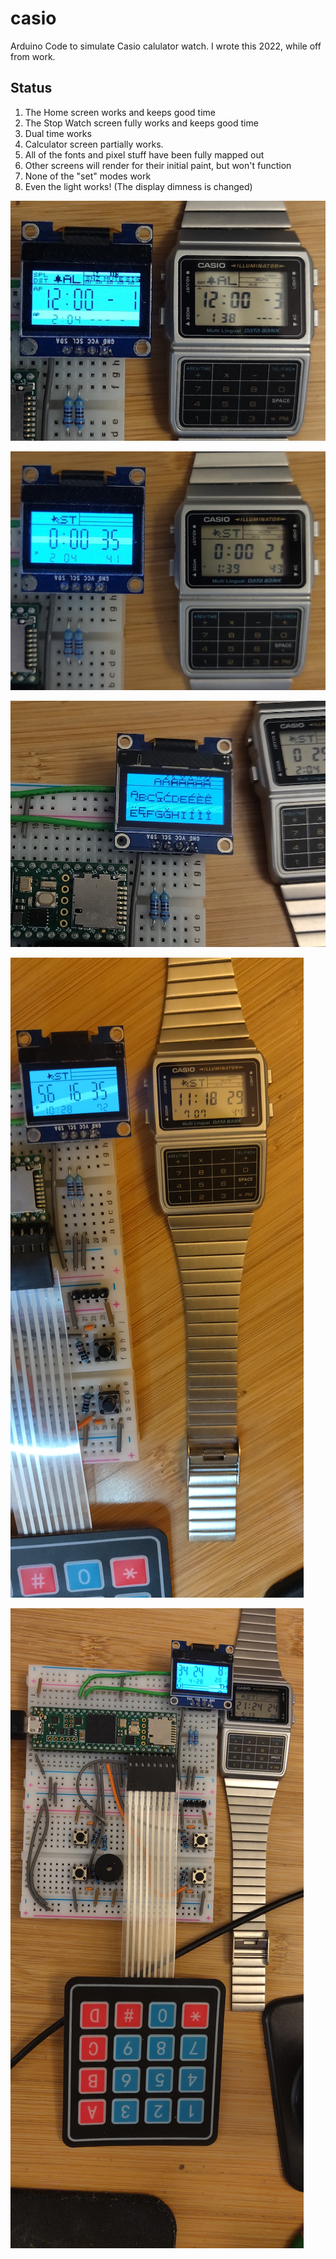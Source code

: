 # casio
Arduino Code to simulate Casio calulator watch. I wrote this 2022, while off from work.

## Status
1. The Home screen works and keeps good time
2. The Stop Watch screen fully works and keeps good time
3. Dual time works
4. Calculator screen partially works.
5. All of the fonts and pixel stuff have been fully mapped out
6. Other screens will render for their initial paint, but won't function
7. None of the "set" modes work
8. Even the light works! (The display dimness is changed)

![alt text](https://github.com/kjs452/casio/blob/main/casio_1.jpg "Casio/Teensy 3")

![alt text](https://github.com/kjs452/casio/blob/main/casio_2.jpg "Casio/Teensy 4")

![alt text](https://github.com/kjs452/casio/blob/main/casio_3.jpg "Casio/Teensy 5")

![alt text](https://github.com/kjs452/casio/blob/main/sideby.jpg "Casio/Teensy 1")

![alt text](https://github.com/kjs452/casio/blob/main/sidebyall.jpg "Casio/Teensy 2")
